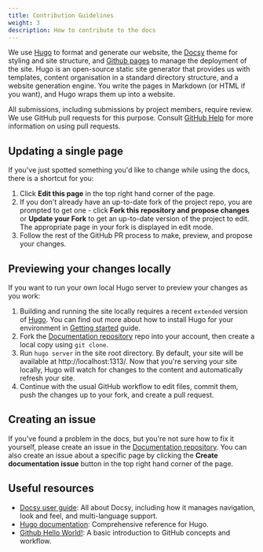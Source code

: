 ```yaml
---
title: Contribution Guidelines
weight: 3
description: How to contribute to the docs
---
```

We use [Hugo](https://gohugo.io/) to format and generate our website, the
[Docsy](https://github.com/google/docsy) theme for styling and site structure,
and [Github pages](https://pages.github.com/) to manage the deployment of the site.
Hugo is an open-source static site generator that provides us with templates,
content organisation in a standard directory structure, and a website generation
engine. You write the pages in Markdown (or HTML if you want), and Hugo wraps them up into a website.

All submissions, including submissions by project members, require review. We
use GitHub pull requests for this purpose. Consult
[GitHub Help](https://help.github.com/articles/about-pull-requests/) for more
information on using pull requests.

## Updating a single page

If you've just spotted something you'd like to change while using the docs, there is a shortcut for you:

1. Click **Edit this page** in the top right hand corner of the page.
2. If you don't already have an up-to-date fork of the project repo, you are prompted to get one - click **Fork this repository and propose changes** or **Update your Fork** to get an up-to-date version of the project to edit. The appropriate page in your fork is displayed in edit mode.
3. Follow the rest of the GitHub PR process to make, preview, and propose your changes.

## Previewing your changes locally

If you want to run your own local Hugo server to preview your changes as you work:

1. Building and running the site locally requires a recent `extended` version of [Hugo](https://gohugo.io/installation/). You can find out more about how to install Hugo for your environment in [Getting started](https://www.docsy.dev/docs/getting-started/#prerequisites-and-installation) guide.
2. Fork the [Documentation repository](https://github.com/worldmobilegroup/EarthNode-Docs-and-Releases) repo into your account, then create a local copy using `git clone`.
3. Run `hugo server` in the site root directory. By default, your site will be available at http://localhost:1313/. Now that you're serving your site locally, Hugo will watch for changes to the content and automatically refresh your site.
4. Continue with the usual GitHub workflow to edit files, commit them, push the
   changes up to your fork, and create a pull request.

## Creating an issue

If you've found a problem in the docs, but you're not sure how to fix it yourself, please create an issue in the [Documentation repository](https://github.com/worldmobilegroup/EarthNode-Docs-and-Releases/issues). You can also create an issue about a specific page by clicking the **Create documentation issue** button in the top right hand corner of the page.

## Useful resources

* [Docsy user guide](https://www.docsy.dev/docs/): All about Docsy, including how it manages navigation, look and feel, and multi-language support.
* [Hugo documentation](https://gohugo.io/documentation/): Comprehensive reference for Hugo.
* [Github Hello World!](https://guides.github.com/activities/hello-world/): A basic introduction to GitHub concepts and workflow.
